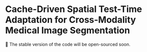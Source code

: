 # Cache-Driven Spatial Test-Time Adaptation for Cross-Modality Medical Image Segmentation

:rocket: The stable version of the code will be open-sourced soon.
